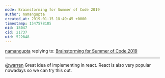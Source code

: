 ```yaml
---
node: Brainstorming for Summer of Code 2019
author: namangupta
created_at: 2019-01-15 18:49:45 +0000
timestamp: 1547578185
nid: 18047
cid: 21737
uid: 522848
---
```




[namangupta](../profile/namangupta) replying to: [Brainstorming for Summer of Code 2019](../notes/warren/01-02-2019/brainstorming-for-summer-of-code-2019)

----
 [@warren](/profile/warren) Great idea of implementing in react. React is also very popular nowadays so we can try this out. 